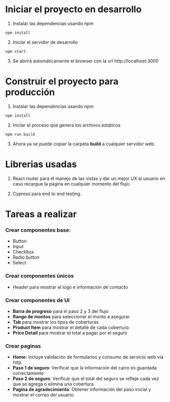 # Iniciar el proyecto en desarrollo

1. Instalar las dependencias usando npm

```
npm install
```

2. Iniciar el servidor de desarrollo

```
npm start
```

3. Se abrirá automáticamente el browser con la url http://localhost:3000

# Construir el proyecto para producción

1. Instalar las dependencias usando npm

```
npm install
```

2. Iniciar el proceso que genera los archivos estáticos

```
npm run build
```

3. Ahora ya se puede copiar la carpeta **build** a cualquier servidor web.

# Librerias usadas

1. React router para el manejo de las vistas y dar un mejor UX al usuario en caso recargue la página
   en cualquier momento del flujo.

2. Cypress para end to end testing.

# Tareas a realizar

### Crear componentes base:

- Button
- Input
- Checkbox
- Radio button
- Select

### Crear componentes únicos

- Header para mostrar el logo e información de contacto

### Crear componentes de UI

- **Barra de progreso** para el paso 2 y 3 del flujo
- **Rango de montos** para seleccionar el monto a asegurar
- **Tab** para mostrar los tipos de coberturas
- **Product Item** para mostrar el detalle de cada cobertura
- **Price Detail** para mostrar el total a pagar por el seguro

### Crear paginas

- **Home**: incluye validación de formularios y consumo de servicio web vía http.
- **Paso 1 de seguro**: Verificar que la información del carro es guardada correctamente
- **Paso 2 de seguro**: Verificar que el total del seguro se refleje cada vez que se agrega o elimina una cobertura
- **Pagina de agradecimiento**: Obtener información del paso inicial y mostrar el correo del usuario.
